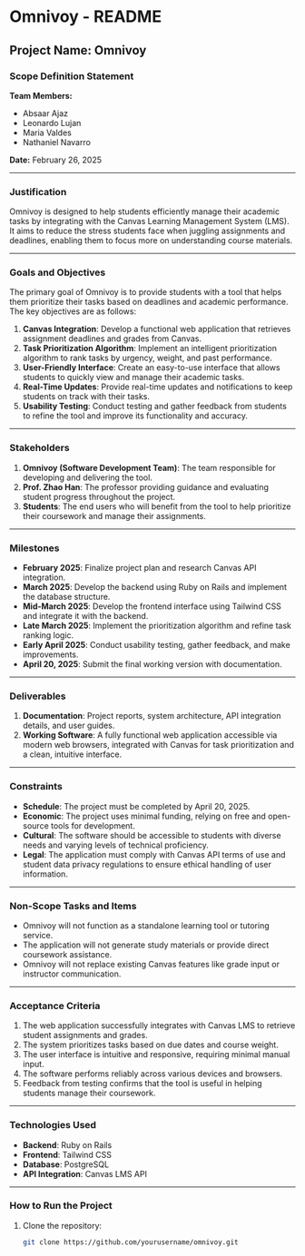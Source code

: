 # Omnivoy - README

## **Project Name: Omnivoy**

### **Scope Definition Statement**

**Team Members:**
- Absaar Ajaz
- Leonardo Lujan
- Maria Valdes
- Nathaniel Navarro

**Date:** February 26, 2025

---

### **Justification**

Omnivoy is designed to help students efficiently manage their academic tasks by integrating with the Canvas Learning Management System (LMS). It aims to reduce the stress students face when juggling assignments and deadlines, enabling them to focus more on understanding course materials.

---

### **Goals and Objectives**

The primary goal of Omnivoy is to provide students with a tool that helps them prioritize their tasks based on deadlines and academic performance. The key objectives are as follows:

1. **Canvas Integration**: Develop a functional web application that retrieves assignment deadlines and grades from Canvas.
2. **Task Prioritization Algorithm**: Implement an intelligent prioritization algorithm to rank tasks by urgency, weight, and past performance.
3. **User-Friendly Interface**: Create an easy-to-use interface that allows students to quickly view and manage their academic tasks.
4. **Real-Time Updates**: Provide real-time updates and notifications to keep students on track with their tasks.
5. **Usability Testing**: Conduct testing and gather feedback from students to refine the tool and improve its functionality and accuracy.

---

### **Stakeholders**

1. **Omnivoy (Software Development Team)**: The team responsible for developing and delivering the tool.
2. **Prof. Zhao Han**: The professor providing guidance and evaluating student progress throughout the project.
3. **Students**: The end users who will benefit from the tool to help prioritize their coursework and manage their assignments.

---

### **Milestones**

- **February 2025**: Finalize project plan and research Canvas API integration.
- **March 2025**: Develop the backend using Ruby on Rails and implement the database structure.
- **Mid-March 2025**: Develop the frontend interface using Tailwind CSS and integrate it with the backend.
- **Late March 2025**: Implement the prioritization algorithm and refine task ranking logic.
- **Early April 2025**: Conduct usability testing, gather feedback, and make improvements.
- **April 20, 2025**: Submit the final working version with documentation.

---

### **Deliverables**

1. **Documentation**: Project reports, system architecture, API integration details, and user guides.
2. **Working Software**: A fully functional web application accessible via modern web browsers, integrated with Canvas for task prioritization and a clean, intuitive interface.

---

### **Constraints**

- **Schedule**: The project must be completed by April 20, 2025.
- **Economic**: The project uses minimal funding, relying on free and open-source tools for development.
- **Cultural**: The software should be accessible to students with diverse needs and varying levels of technical proficiency.
- **Legal**: The application must comply with Canvas API terms of use and student data privacy regulations to ensure ethical handling of user information.

---

### **Non-Scope Tasks and Items**

- Omnivoy will not function as a standalone learning tool or tutoring service.
- The application will not generate study materials or provide direct coursework assistance.
- Omnivoy will not replace existing Canvas features like grade input or instructor communication.

---

### **Acceptance Criteria**

1. The web application successfully integrates with Canvas LMS to retrieve student assignments and grades.
2. The system prioritizes tasks based on due dates and course weight.
3. The user interface is intuitive and responsive, requiring minimal manual input.
4. The software performs reliably across various devices and browsers.
5. Feedback from testing confirms that the tool is useful in helping students manage their coursework.

---

### **Technologies Used**

- **Backend**: Ruby on Rails
- **Frontend**: Tailwind CSS
- **Database**: PostgreSQL
- **API Integration**: Canvas LMS API

---

### **How to Run the Project**

1. Clone the repository:
   ```bash
   git clone https://github.com/yourusername/omnivoy.git
